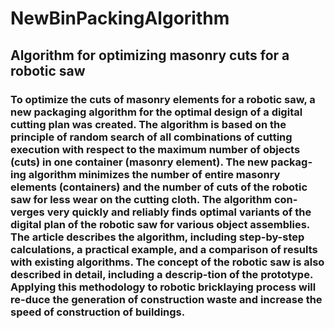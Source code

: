 # NewBinPackingAlgorithm
## Algorithm for optimizing masonry cuts for a robotic saw

### To optimize the cuts of masonry elements for a robotic saw, a new packaging algorithm for the optimal design of a digital cutting plan was created. The algorithm is based on the principle of random search of all combinations of cutting execution with respect to the maximum number of objects (cuts) in one container (masonry element). The new packag-ing algorithm minimizes the number of entire masonry elements (containers) and the number of cuts of the robotic saw for less wear on the cutting cloth. The algorithm con-verges very quickly and reliably finds optimal variants of the digital plan of the robotic saw for various object assemblies. The article describes the algorithm, including step-by-step calculations, a practical example, and a comparison of results with existing algorithms. The concept of the robotic saw is also described in detail, including a descrip-tion of the prototype. Applying this methodology to robotic bricklaying process will re-duce the generation of construction waste and increase the speed of construction of buildings.
